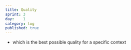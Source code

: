 ```yaml
---
title: Quality
sprint: 3
day:	1
category: log
published: true
---
```


- which is the best possible quality for a specific context
